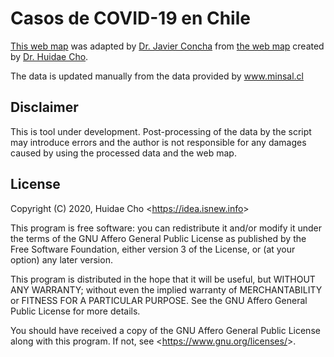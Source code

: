 # Casos de COVID-19 en Chile

[This web map](http://www.sci-solve.com/covid-19-Chile/index.html) was adapted by [Dr. Javier Concha](https://www.linkedin.com/in/javieralonsoconcha/) from [the web map](https://app.isnew.info/covid-19/) created by [Dr. Huidae Cho](https://hcho.isnew.info/).

The data is updated manually from the data provided by www.minsal.cl

## Disclaimer

This is tool under development. Post-processing of the data by the script may introduce errors and the author is not responsible for any damages caused by using the processed data and the web map.

## License

Copyright (C) 2020, Huidae Cho <<https://idea.isnew.info>>

This program is free software: you can redistribute it and/or modify
it under the terms of the GNU Affero General Public License as
published by the Free Software Foundation, either version 3 of the
License, or (at your option) any later version.

This program is distributed in the hope that it will be useful,
but WITHOUT ANY WARRANTY; without even the implied warranty of
MERCHANTABILITY or FITNESS FOR A PARTICULAR PURPOSE.  See the
GNU Affero General Public License for more details.

You should have received a copy of the GNU Affero General Public License
along with this program.  If not, see <<https://www.gnu.org/licenses/>>.
